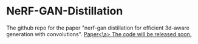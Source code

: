 # NeRF-GAN-Distillation
The github repo for the paper "nerf-gan distillation for efficient 3d-aware generation with convolutions".
<a href="https://arxiv.org/abs/2303.12865">Paper<\a>
The code will be released soon.
